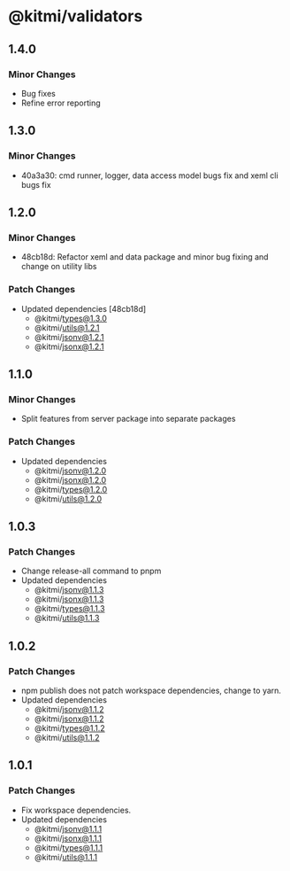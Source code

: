 # @kitmi/validators

## 1.4.0

### Minor Changes

-   Bug fixes
-   Refine error reporting

## 1.3.0

### Minor Changes

-   40a3a30: cmd runner, logger, data access model bugs fix and xeml cli bugs fix

## 1.2.0

### Minor Changes

-   48cb18d: Refactor xeml and data package and minor bug fixing and change on utility libs

### Patch Changes

-   Updated dependencies [48cb18d]
    -   @kitmi/types@1.3.0
    -   @kitmi/utils@1.2.1
    -   @kitmi/jsonv@1.2.1
    -   @kitmi/jsonx@1.2.1

## 1.1.0

### Minor Changes

-   Split features from server package into separate packages

### Patch Changes

-   Updated dependencies
    -   @kitmi/jsonv@1.2.0
    -   @kitmi/jsonx@1.2.0
    -   @kitmi/types@1.2.0
    -   @kitmi/utils@1.2.0

## 1.0.3

### Patch Changes

-   Change release-all command to pnpm
-   Updated dependencies
    -   @kitmi/jsonv@1.1.3
    -   @kitmi/jsonx@1.1.3
    -   @kitmi/types@1.1.3
    -   @kitmi/utils@1.1.3

## 1.0.2

### Patch Changes

-   npm publish does not patch workspace dependencies, change to yarn.
-   Updated dependencies
    -   @kitmi/jsonv@1.1.2
    -   @kitmi/jsonx@1.1.2
    -   @kitmi/types@1.1.2
    -   @kitmi/utils@1.1.2

## 1.0.1

### Patch Changes

-   Fix workspace dependencies.
-   Updated dependencies
    -   @kitmi/jsonv@1.1.1
    -   @kitmi/jsonx@1.1.1
    -   @kitmi/types@1.1.1
    -   @kitmi/utils@1.1.1
